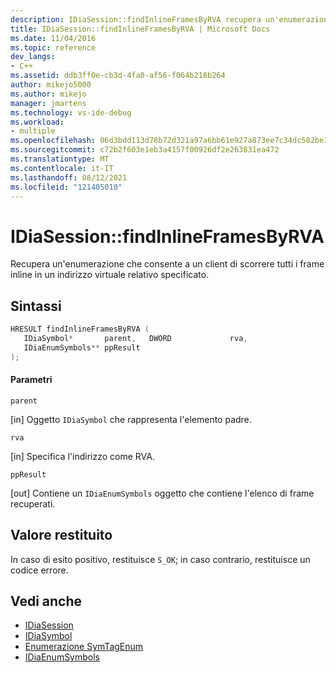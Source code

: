 ```yaml
---
description: IDiaSession::findInlineFramesByRVA recupera un'enumerazione che consente a un client di scorrere tutti i frame inline in un indirizzo virtuale relativo (RVA) specificato.
title: IDiaSession::findInlineFramesByRVA | Microsoft Docs
ms.date: 11/04/2016
ms.topic: reference
dev_langs:
- C++
ms.assetid: ddb3ff0e-cb3d-4fa0-af56-f064b218b264
author: mikejo5000
ms.author: mikejo
manager: jmartens
ms.technology: vs-ide-debug
ms.workload:
- multiple
ms.openlocfilehash: 06d3bdd113d78b72d321a97a6bb61e927a873ee7c34dc582be32300a51d6cd98
ms.sourcegitcommit: c72b2f603e1eb3a4157f00926df2e263831ea472
ms.translationtype: MT
ms.contentlocale: it-IT
ms.lasthandoff: 08/12/2021
ms.locfileid: "121405010"
---
```

# <a name="idiasessionfindinlineframesbyrva"></a>IDiaSession::findInlineFramesByRVA
Recupera un'enumerazione che consente a un client di scorrere tutti i frame inline in un indirizzo virtuale relativo specificato.

## <a name="syntax"></a>Sintassi

```C++
HRESULT findInlineFramesByRVA ( 
   IDiaSymbol*       parent,   DWORD             rva,
   IDiaEnumSymbols** ppResult
);
```

#### <a name="parameters"></a>Parametri
 `parent`

[in] Oggetto `IDiaSymbol` che rappresenta l'elemento padre.

 `rva`

[in] Specifica l'indirizzo come RVA.

 `ppResult`

[out] Contiene un `IDiaEnumSymbols` oggetto che contiene l'elenco di frame recuperati.

## <a name="return-value"></a>Valore restituito
 In caso di esito positivo, restituisce `S_OK`; in caso contrario, restituisce un codice errore.

## <a name="see-also"></a>Vedi anche
- [IDiaSession](../../debugger/debug-interface-access/idiasession.md)
- [IDiaSymbol](../../debugger/debug-interface-access/idiasymbol.md)
- [Enumerazione SymTagEnum](../../debugger/debug-interface-access/symtagenum.md)
- [IDiaEnumSymbols](../../debugger/debug-interface-access/idiaenumsymbols.md)
